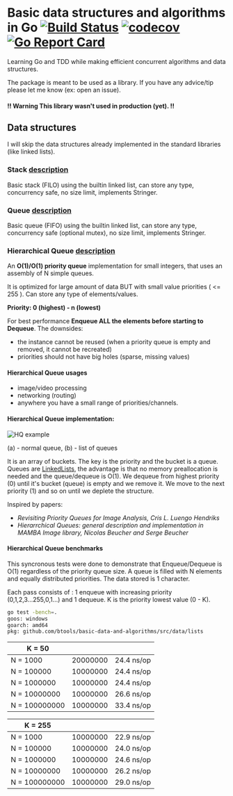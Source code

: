 # Basic data structures and algorithms in Go [![Build Status](https://travis-ci.org/BTooLs/basic-data-and-algorithms.svg?branch=master)](https://travis-ci.org/BTooLs/basic-data-and-algorithms) [![codecov](https://codecov.io/gh/BTooLs/basic-data-and-algorithms/branch/master/graph/badge.svg)](https://codecov.io/gh/BTooLs/basic-data-and-algorithms)[![Go Report Card](https://goreportcard.com/badge/github.com/BTooLs/basic-data-and-algorithms)](https://goreportcard.com/report/github.com/BTooLs/basic-data-and-algorithms)
Learning Go and TDD while making efficient concurrent algorithms and data structures.

The package is meant to be used as a library. If you have any advice/tip please let me know (ex: open an issue).

#### !! Warning This library wasn't used in production (yet). !!

## Data structures
I will skip the data structures already implemented in the standard libraries (like linked lists).

### Stack [description](https://www.tutorialspoint.com/data_structures_algorithms/stack_algorithm.htm)
Basic stack (FILO) using the builtin linked list, can store any type, concurrency safe, no size limit, implements Stringer.

### Queue [description](https://www.tutorialspoint.com/data_structures_algorithms/dsa_queue.htm) 
Basic queue (FIFO) using the builtin linked list, can store any type, concurrency safe (optional mutex), no size limit, implements Stringer.

### Hierarchical Queue [description](https://www.researchgate.net/figure/261191274_fig1_Figure-1-Simple-queue-a-and-hierarchical-queue-b) 
An **O(1)/O(1) priority queue** implementation for small integers, that uses an assembly of N simple queues.

It is optimized for large amount of data BUT with small value priorities ( <= 255 ). Can store any type of elements/values. 

**Priority: 0 (highest) - n (lowest)**

For best performance **Enqueue ALL the elements before starting to Dequeue**.
The downsides:
- the instance cannot be reused (when a priority queue is empty and removed, it cannot be recreated)
- priorities should not have big holes (sparse, missing values)
#### Hierarchical Queue usages 
* image/video processing
* networking (routing)
*  anywhere you have a small range of priorities/channels.

#### Hierarchical Queue implementation:

![HQ example](https://www.researchgate.net/profile/Serge_Beucher/publication/261191274/figure/fig1/AS:296718022266884@1447754497479/Figure-1-Simple-queue-a-and-hierarchical-queue-b.png)

(a) - normal queue, (b) - list of queues

It is an array of buckets. The key is the priority and the bucket is a queue. Queues are [LinkedLists](https://github.com/karalabe/cookiejar/tree/master/collections/queue), the advantage is that no memory preallocation is needed and the queue/dequeue is O(1).
We dequeue from highest priority (0) until it's bucket (queue) is empty and we remove it. We move to the next priority (1) and so on until we deplete the structure.

Inspired by papers:
- *Revisiting Priority Queues for Image Analysis, Cris L. Luengo Hendriks*
- *Hierarrchical Queues: general description and implementation in MAMBA Image library, Nicolas Beucher and Serge Beucher*

#### Hierarchical Queue benchmarks
This syncronous tests were done to demonstrate that Enqueue/Dequeue is O(1) regardless of the priority queue size. A queue is filled with N elements and equally distributed priorities. The data stored is 1 character.

Each pass consists of : 1 enqueue with increasing priority (0,1,2,3...255,0,1...) and 1 dequeue. K is the priority lowest value (0 - K). 

```bash
go test -bench=.
goos: windows
goarch: amd64
pkg: github.com/btools/basic-data-and-algorithms/src/data/lists
```

|K = 50 | | |
|---|:---:|:---:|
|N = 1000            |20000000               |24.4 ns/op|
|N = 100000          |10000000               |24.4 ns/op|
|N = 1000000         |10000000               |24.4 ns/op|
|N = 10000000        |10000000               |26.6 ns/op|
|N = 100000000       |10000000               |33.4 ns/op|


|K = 255 | | |
|---|:---:|:---:|
|N = 1000            |10000000               |22.9 ns/op|
|N = 100000          |10000000               |24.0 ns/op|
|N = 1000000         |10000000               |24.6 ns/op|
|N = 10000000        |10000000               |26.2 ns/op|
|N = 100000000       |10000000               |29.0 ns/op|